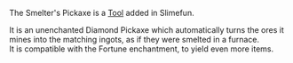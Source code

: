 The Smelter's Pickaxe is a [Tool](https://github.com/Slimefun/Slimefun4/wiki/Tools) added in Slimefun.

It is an unenchanted Diamond Pickaxe which automatically turns the ores it mines into the matching ingots, as if they were smelted in a furnace.<br> It is compatible with the Fortune enchantment, to yield even more items.
